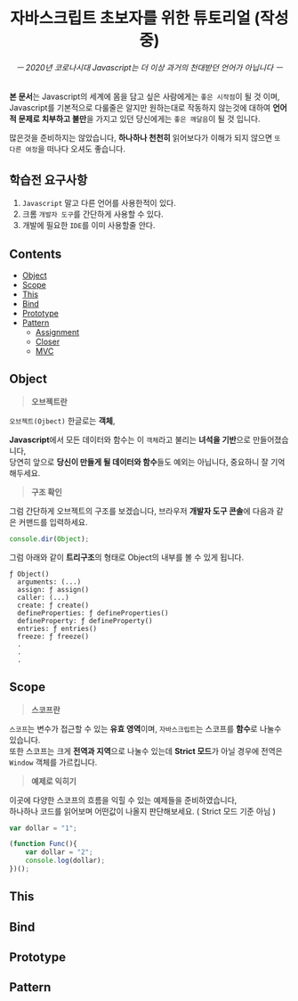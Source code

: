 <div align="center">
  <h1>자바스크립트 초보자를 위한 튜토리얼 (작성중)</h1>
  <h6>ㅡ 2020년 코로나시대 Javascript는 더 이상 과거의 천대받던 언어가 아닙니다 ㅡ</h6>
</div>

**본 문서**는 Javascript의 세계에 몸을 담고 싶은 사람에게는 `좋은 시작점`이 될 것 이며, Javascript를 기본적으로 다룰줄은 알지만 원하는대로 작동하지 않는것에 대하여 **언어적 문제로 치부하고 불만**을 가지고 있던 당신에게는 `좋은 깨달음`이 될 것 입니다.<br>

많은것을 준비하지는 않았습니다, **하나하나 천천히** 읽어보다가 이해가 되지 않으면 `또 다른 여정`을 떠나다 오셔도 좋습니다.

## 학습전 요구사항

1. `Javascript` 말고 다른 언어를 사용한적이 있다.
2. 크롬 `개발자 도구`를 간단하게 사용할 수 있다.
3. 개발에 필요한 `IDE`를 이미 사용할줄 안다.

## Contents

- [Object](#Object)
- [Scope](#Scope)
- [This](#This)
- [Bind](#Bind)
- [Prototype](#Prototype)
- [Pattern](#Pattern)
  - [Assignment](#Assignment)
  - [Closer](#Pattern)
  - [MVC](#MVC)

## Object

> **오브젝트란**

`오브젝트(Ojbect)` 한글로는 **객체**,

**Javascript**에서 모든 데이터와 함수는 이 `객체`라고 불리는 **녀석을 기반**으로 만들어졌습니다,<br>
당연히 앞으로 **당신이 만들게 될 데이터와 함수**들도 예외는 아닙니다, 중요하니 잘 기억해두세요.

> **구조 확인**

그럼 간단하게 오브젝트의 구조를 보겠습니다, 브라우저 **개발자 도구 콘솔**에 다음과 같은 커맨드를 입력하세요.

```Javascript
console.dir(Object);
```

그럼 아래와 같이 **트리구조**의 형태로 Object의 내부를 볼 수 있게 됩니다.

```
ƒ Object()
  arguments: (...)
  assign: ƒ assign()
  caller: (...)
  create: ƒ create()
  defineProperties: ƒ defineProperties()
  defineProperty: ƒ defineProperty()
  entries: ƒ entries()
  freeze: ƒ freeze()
  .
  .
  .
```

## Scope

> **스코프란**

`스코프`는 변수가 접근할 수 있는 **유효 영역**이며, `자바스크립트`는 스코프를 **함수**로 나눌수 있습니다.<br>
또한 스코프는 크게 **전역과 지역**으로 나눌수 있는데 **Strict 모드**가 아닐 경우에 전역은 `Window` 객체를 가르킵니다.

> **예제로 익히기**

이곳에 다양한 스코프의 흐름을 익힐 수 있는 예제들을 준비하였습니다,<br>
하나하나 코드를 읽어보며 어떤값이 나올지 판단해보세요. ( Strict 모드 기준 아님 )

```Javascript
var dollar = "1";

(function Func(){
	var dollar = "2";
	console.log(dollar);
})();
```

## This
## Bind
## Prototype
## Pattern
